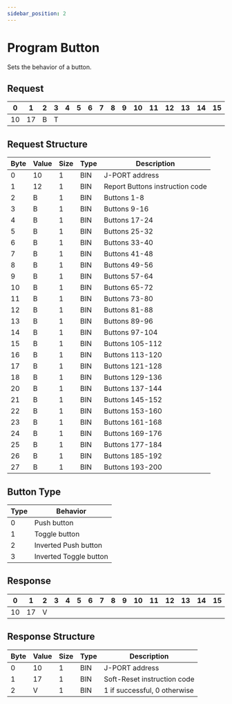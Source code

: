 ```yaml
---
sidebar_position: 2
---
```


# Program Button

Sets the behavior of a button.

## Request

| 0  | 1  | 2  | 3  | 4  | 5  | 6  | 7  | 8  | 9  | 10 | 11 | 12 | 13 | 14 | 15 | 16 | 17 | 18 | 19 | 20 | 21 | 22 | 23 | 24 | 25 | 26 | 27 | 28 | 29 | 30 | 31 |
|----|----|----|----|----|----|----|----|----|----|----|----|----|----|----|----|----|----|----|----|----|----|----|----|----|----|----|----|----|----|----|----|
| 10 | 17 |  B  | T |    |    |    |    |    |    |    |    |    |    |    |    |    |    |    |    |    |    |    |    |    |    |    |    |    |    |    |  |

## Request Structure

| Byte | Value | Size | Type | Description                |
|------|-------|------|------|----------------------------|
| 0    | 10    | 1    | BIN  | J-PORT address            |
| 1    | 12    | 1    | BIN  | Report Buttons instruction code |
| 2    | B     | 1    | BIN  | Buttons 1-8              |
| 3    | B     | 1    | BIN  | Buttons 9-16             |
| 4    | B     | 1    | BIN  | Buttons 17-24            |
| 5    | B     | 1    | BIN  | Buttons 25-32            |
| 6    | B     | 1    | BIN  | Buttons 33-40            |
| 7    | B     | 1    | BIN  | Buttons 41-48            |
| 8    | B     | 1    | BIN  | Buttons 49-56            |
| 9    | B     | 1    | BIN  | Buttons 57-64            |
| 10   | B     | 1    | BIN  | Buttons 65-72            |
| 11   | B     | 1    | BIN  | Buttons 73-80            |
| 12   | B     | 1    | BIN  | Buttons 81-88            |
| 13   | B     | 1    | BIN  | Buttons 89-96            |
| 14   | B     | 1    | BIN  | Buttons 97-104           |
| 15   | B     | 1    | BIN  | Buttons 105-112          |
| 16   | B     | 1    | BIN  | Buttons 113-120          |
| 17   | B     | 1    | BIN  | Buttons 121-128          |
| 18   | B     | 1    | BIN  | Buttons 129-136          |
| 20   | B     | 1    | BIN  | Buttons 137-144          |
| 21   | B     | 1    | BIN  | Buttons 145-152          |
| 22   | B     | 1    | BIN  | Buttons 153-160          |
| 23   | B     | 1    | BIN  | Buttons 161-168          |
| 24   | B     | 1    | BIN  | Buttons 169-176          |
| 25   | B     | 1    | BIN  | Buttons 177-184          |
| 26   | B     | 1    | BIN  | Buttons 185-192          |
| 27   | B     | 1    | BIN  | Buttons 193-200          |

## Button Type

| Type | Behavior                 |
|------|--------------------------|
| 0    | Push button             |
| 1    | Toggle button           |
| 2    | Inverted Push button    |
| 3    | Inverted Toggle button  |

## Response

| 0  | 1  | 2  | 3  | 4  | 5  | 6  | 7  | 8  | 9  | 10 | 11 | 12 | 13 | 14 | 15 | 16 | 17 | 18 | 19 | 20 | 21 | 22 | 23 | 24 | 25 | 26 | 27 | 28 | 29 | 30 | 31 |
|----|----|----|----|----|----|----|----|----|----|----|----|----|----|----|----|----|----|----|----|----|----|----|----|----|----|----|----|----|----|----|----|
| 10 | 17 |  V  |  |    |    |    |    |   |     |    |    |    |    |    |    |    |    |    |    |    |    |    |    |    |    |    |    |    |    |    |  |

## Response Structure

| Byte | Value | Size | Type | Description                               |
|------|-------|------|------|-------------------------------------------|
| 0    | 10    | 1    | BIN  | J-PORT address                           |
| 1    | 17    | 1    | BIN  | Soft-Reset instruction code              |
| 2    | V     | 1    | BIN  | 1 if successful, 0 otherwise             |
